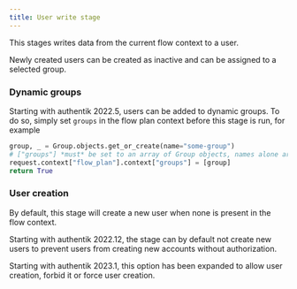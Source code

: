 ```yaml
---
title: User write stage
---
```


This stages writes data from the current flow context to a user.

Newly created users can be created as inactive and can be assigned to a selected group.

### Dynamic groups

Starting with authentik 2022.5, users can be added to dynamic groups. To do so, simply set `groups` in the flow plan context before this stage is run, for example

```python
group, _ = Group.objects.get_or_create(name="some-group")
# ["groups"] *must* be set to an array of Group objects, names alone are not enough.
request.context["flow_plan"].context["groups"] = [group]
return True
```

### User creation

By default, this stage will create a new user when none is present in the flow context.

Starting with authentik 2022.12, the stage can by default not create new users to prevent users from creating new accounts without authorization.

Starting with authentik 2023.1, this option has been expanded to allow user creation, forbid it or force user creation.

